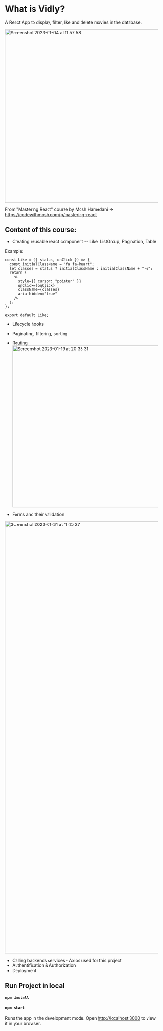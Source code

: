 # What is Vidly?

A React App to display, filter, like and delete movies in the database.

<img width="571" alt="Screenshot 2023-01-04 at 11 57 58" src="https://user-images.githubusercontent.com/106656146/210530863-62db7f1a-62d6-4f26-80ba-e8c48e9cfbc9.png">

From "Mastering React" course by Mosh Hamedani
-> https://codewithmosh.com/p/mastering-react

## Content of this course:

- Creating reusable react component
  -- Like, ListGroup, Pagination, Table

Example:

```
const Like = ({ status, onClick }) => {
  const initialClassName = "fa fa-heart";
  let classes = status ? initialClassName : initialClassName + "-o";
  return (
    <i
      style={{ cursor: "pointer" }}
      onClick={onClick}
      className={classes}
      aria-hidden="true"
    />
  );
};

export default Like;
```

- Lifecycle hooks
- Paginating, filtering, sorting
- Routing
  <img width="534" alt="Screenshot 2023-01-19 at 20 33 31" src="https://user-images.githubusercontent.com/106656146/213530679-fdac6772-390d-42cb-97d4-745fb1c93400.png">

- Forms and their validation
<img width="1424" alt="Screenshot 2023-01-31 at 11 45 27" src="https://user-images.githubusercontent.com/106656146/215725345-8cf49c07-a4a3-451f-bd7a-c0c6636a2fe2.png">

- Calling backends services - Axios used for this project
- Authentification & Authorization
- Deployment

## Run Project in local

#### `npm install`

#### `npm start`

Runs the app in the development mode.
Open [http://localhost:3000](http://localhost:3000) to view it in your browser.
